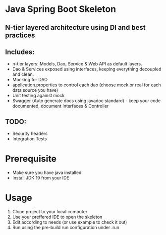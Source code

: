 # Java Spring Boot Skeleton
## N-tier layered architecture using DI and best practices

## Includes:
- n-tier layers: Models, Dao, Service & Web API as default layers.
- Dao & Services exposed using interfaces, keeping everything decoupled and clean.
- Mocking for DAO
- application.properties to control each dao (choose mock or real for each data source you have)
- Unit testing against mock
- Swagger (Auto generate docs using javadoc standard) - keep your code documented, document Interfaces & Controller

## TODO:
- Security headers
- Integration Tests

# Prerequisite
- Make sure you have java installed
- Install JDK 19 from your IDE

# Usage
1. Clone project to your local computer
2. Use your preffered IDE to open the skeleton
3. Edit according to needs (or use example to check it out)
4. Run using the pre-build run configuration under .run
